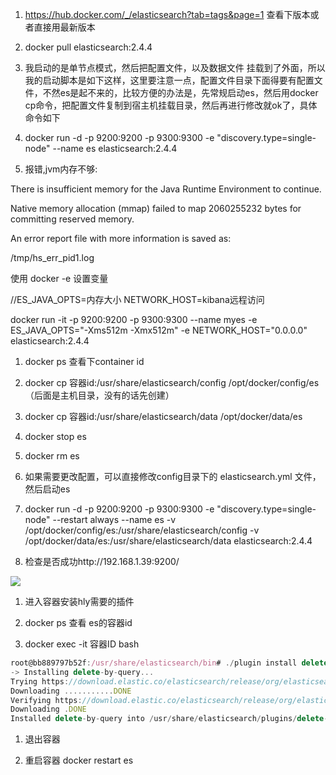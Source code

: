 

1. https://hub.docker.com/_/elasticsearch?tab=tags&page=1  查看下版本或者直接用最新版本

1. docker pull elasticsearch:2.4.4

1. 我启动的是单节点模式，然后把配置文件，以及数据文件 挂载到了外面，所以我的启动脚本是如下这样，这里要注意一点，配置文件目录下面得要有配置文件，不然es是起不来的，比较方便的办法是，先常规启动es，然后用docker cp命令，把配置文件复制到宿主机挂载目录，然后再进行修改就ok了，具体命令如下

1. docker run -d -p 9200:9200 -p 9300:9300 -e "discovery.type=single-node" --name es elasticsearch:2.4.4

1. 报错,jvm内存不够:

There is insufficient memory for the Java Runtime Environment to continue. 

Native memory allocation (mmap) failed to map 2060255232 bytes for committing reserved memory. 

An error report file with more information is saved as: 

/tmp/hs_err_pid1.log



使用 docker -e 设置变量 

//ES_JAVA_OPTS=内存大小 NETWORK_HOST=kibana远程访问 

docker run -it -p 9200:9200 -p 9300:9300 --name myes -e ES_JAVA_OPTS="-Xms512m -Xmx512m" -e NETWORK_HOST="0.0.0.0" 		elasticsearch:2.4.4 

1. docker ps 查看下container id

1. docker cp 容器id:/usr/share/elasticsearch/config /opt/docker/config/es    （后面是主机目录，没有的话先创建）

1. docker cp 容器id:/usr/share/elasticsearch/data  /opt/docker/data/es 

1. docker stop es

1. docker rm es

1. 如果需要更改配置，可以直接修改config目录下的  elasticsearch.yml 文件，然后启动es

1. docker run -d -p 9200:9200 -p 9300:9300 -e "discovery.type=single-node" --restart always --name es -v /opt/docker/config/es:/usr/share/elasticsearch/config -v /opt/docker/data/es:/usr/share/elasticsearch/data elasticsearch:2.4.4

1. 检查是否成功http://192.168.1.39:9200/

![](https://gitee.com/hxc8/images7/raw/master/img/202407190754477.jpg)

1. 进入容器安装hly需要的插件

1. docker ps 查看 es的容器id

1. docker exec -it 容器ID bash

```javascript
root@bb889797b52f:/usr/share/elasticsearch/bin# ./plugin install delete-by-query
-> Installing delete-by-query...
Trying https://download.elastic.co/elasticsearch/release/org/elasticsearch/plugin/delete-by-query/2.4.4/delete-by-query-2.4.4.zip ...
Downloading ...........DONE
Verifying https://download.elastic.co/elasticsearch/release/org/elasticsearch/plugin/delete-by-query/2.4.4/delete-by-query-2.4.4.zip checksums if available ...
Downloading .DONE
Installed delete-by-query into /usr/share/elasticsearch/plugins/delete-by-query
```

1. 退出容器

1. 重启容器  docker restart es

